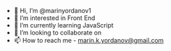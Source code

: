 - 👋 Hi, I’m @marinyordanov1
- 👀 I’m interested in Front End
- 🌱 I’m currently learning JavaScript
- 💞️ I’m looking to collaborate on
- 📫 How to reach me - marin.k.yordanov@gmail.com

<!---
marinyordanov1/marinyordanov1 is a ✨ special ✨ repository because its `README.md` (this file) appears on your GitHub profile.
You can click the Preview link to take a look at your changes.
--->
